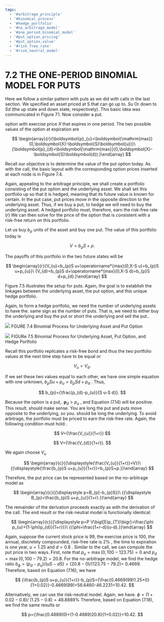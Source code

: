 ```yaml
---
tags:
  - '#arbitrage_principle'
  - '#binomial_process'
  - '#hedge_portfolio'
  - '#no_arbitrage_model'
  - '#one_period_binomial_model'
  - '#put_option_pricing'
  - '#put_option_value'
  - '#risk_free_rate'
  - '#risk_neutral_model'
---
```

# 7.2 THE ONE-PERIOD BINOMIAL MODEL FOR PUTS

Here we follow a similar pattern with puts as we did with calls in the last section. We specified an asset priced at S that can go up to. $S u$ Or down to $S d$ (the up state and down state, respectively). This basic idea was communicated in Figure 7.1. Now consider a put.

option with exercise price $X$ that expires in one period. The two possible values of the option at expiration are

$$
\begin{array}{r}{\boldsymbol{p}_{u}=\boldsymbol{\mathrm{max}}(0,\boldsymbol{X}-\boldsymbol{S}\boldsymbol{u})}\ {\boldsymbol{p}_{d}=\boldsymbol{\mathrm{max}}(0,\boldsymbol{X}-\boldsymbol{S}\boldsymbol{d}).}\end{array}
$$

Recall our objective is to determine the value of the put option today. As with the call, the basic layout with the corresponding option prices inserted at each node is in Figure 7.4.

Again, appealing to the arbitrage principle, we shall create a portfolio consisting of the put option and the underlying asset. We shall set this portfolio up so that it is hedged, meaning that its future value is known for certain. In the put case, put prices move in the opposite direction to the underlying asset. Thus, if we buy a put, to hedge we will need to buy the underlying asset. A hedged portfolio must, therefore, earn the risk-free rate $(r)$ We can then solve for the price of the option that is consistent with a risk-free return on this portfolio.

Let us buy $b_{p}$ units of the asset and buy one put. The value of this portfolio today is

$$
V=b_{\rho}S+\rho.
$$

The payoffs of this portfolio in the two future states will be

$$
\begin{array}{r}{V_{u}=b_{p}S u+\operatorname*{max}(0,X-S u)=b_{p}S u+p_{u}}\ {V_{d}=b_{p}S d+\operatorname*{max}(0,X-S d)=b_{p}S d+p_{d}.}\end{array}
$$

Figure 7.5 illustrates the setup for puts. Again, the goal is to establish the linkages between the underlying asset, the put option, and this unique hedge portfolio.

Again, to form a hedge portfolio, we need the number of underlying assets to have the. same sign as the number of puts. That is, we need to either buy the underlying and buy the put or short the underlying and sell the put..

![](images/b0613005d3dc4733b2a56c055368ca812308ae8eb67f48566ca5809d5942b7a4.jpg)
FGURE 7.4 Binomial Process for Underlying Asset and Put Option

![](images/cbde51600de04f8eb4f83af7b3c6af730645812bee82c47fcc7e6692e08ff5d7.jpg)
FIGURe 7.5 Binomial Process for Underlying Asset, Put Option, and Hedge Portfolio

Recall this portfolio replicates a risk-free bond and thus the two portfolio values at the next time step have to be equal or

$$
V_{u}=V_{d}.
$$

If we set these two values equal to each other, we have one simple equation with one unknown, $b_{\rho}S u+p_{u}=b_{\rho}S d+p_{d}$ . Thus,

$$
b_{p}={\frac{p_{d}-p_{u}}{S u-S d}}.
$$

Because the option is a put,. $\boldsymbol{p}_{d}>p_{u}$ , and Equation (7.14) will be positive. This result. should make sense. You are long the put and puts move opposite to the underlying, so you. should be long the underlying. To avoid arbitrage, the portfolio must be priced to earn the risk-free rate. Again, the following condition must hold:.

$$
V={\frac{V_{u}}{1+r}}
$$

$$
V={\frac{V_{d}}{1+r}}.
$$

We again choose $V_{u}$

$$
\begin{array}{c}{{\displaystyle{\frac{V_{u}}{1+r}}=V}}\ {{\displaystyle{\frac{b_{p}S u+p_{u}}{1+r}}=b_{p}S+p.}}\end{array}
$$

Therefore, the put price can be represented based on the no-arbitrage model as

$$
\begin{array}{c}{{\displaystyle p=B_{p}-b_{p}S}}\ {{\displaystyle B_{p}=\frac{b_{p}S u+p_{u}}{1+r}.}}\end{array}
$$

The remainder of the derivation proceeds exactly as with the derivation of the call. The end result or the risk-neutral model is functionally identical:

$$
\begin{array}{c}{{\displaystyle p=P V\bigl[E(p_{T})\bigr]=\frac{\phi p_{u}+(1-\phi)p_{d}}{1+r}}}\ {{\phi=\frac{1+r-d}{u-d}.}}\end{array}
$$

Again, suppose the current stock price is 99, the exercise price is 100, the annual, discretely compounded, risk-free rate is $2\%$ , the time to expiration is one year, $u=1.25$ and $d=0.8$ . Similar to the call, we can compute the put price in two ways. First, note that $p_{u}=\operatorname*{max}(0,100-123.75)=0$ and $p_{d}=\operatorname*{max}(0,100-79.2)=20.8.$ For the no-arbitrage model, we find the hedge ratio $b_{\phi}=(p_{d}-p_{u})/(u S-d S)=(20.8-0)/(123.75-79.2)=$ 0.4669. Therefore, based on Equation (7.16), we have

$$
{\frac{b_{p}S u+p_{u}}{1+r}}-b_{p}S={\frac{0.4669(99)1.25+0}{1+0.02}}-0.4669(99)=56.6460-46.2231=10.42.
$$

Alternatively, we can use the risk-neutral model. Again, we have. $\phi=(1+0.02-0.8)/$ $(1.25-0.8)=48.8889\%$ Therefore, based on Equation (7.18), we find the same results or

$$
p={\frac{0.4889(0)+(1-0.4889)20.8}{1+0.02}}=10.42.
$$
